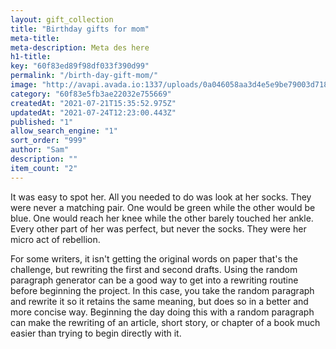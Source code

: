 ```yaml
---
layout: gift_collection
title: "Birthday gifts for mom"
meta-title: 
meta-description: Meta des here
h1-title: 
key: "60f83ed89f98df033f390d99"
permalink: "/birth-day-gift-mom/"
image: "http://avapi.avada.io:1337/uploads/0a046058aa3d4e5e9be79003d718dcd7.svg"
category: "60f83e5fb3ae22032e755669"
createdAt: "2021-07-21T15:35:52.975Z"
updatedAt: "2021-07-24T12:23:00.443Z"
published: "1"
allow_search_engine: "1"
sort_order: "999"
author: "Sam"
description: ""
item_count: "2"
---
```


It was easy to spot her. All you needed to do was look at her socks. They were never a matching pair. One would be green while the other would be blue. One would reach her knee while the other barely touched her ankle. Every other part of her was perfect, but never the socks. They were her micro act of rebellion.

For some writers, it isn't getting the original words on paper that's the challenge, but rewriting the first and second drafts. Using the random paragraph generator can be a good way to get into a rewriting routine before beginning the project. In this case, you take the random paragraph and rewrite it so it retains the same meaning, but does so in a better and more concise way. Beginning the day doing this with a random paragraph can make the rewriting of an article, short story, or chapter of a book much easier than trying to begin directly with it.

